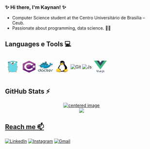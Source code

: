 ### ✨ Hi there, I'm Kaynan! ✨
- Computer Science student at the Centro Universitário de Brasília – Ceub.
- Passionate about programming, data science. 💙🚀

## Languages e Tools 💻
<div style="display: inline_block"><br>
  <img align="center" alt="Go" height="40" width="50" src="https://raw.githubusercontent.com/devicons/devicon/master/icons/go/go-original.svg">
  <img align="center" alt="Csharp" height="40" width="50" src="https://raw.githubusercontent.com/devicons/devicon/master/icons/csharp/csharp-original.svg">
  <img align="center" alt="Docker" height="40" width="50" src="https://raw.githubusercontent.com/devicons/devicon/master/icons/docker/docker-original-wordmark.svg">
  <img align="center" alt="Linux" height="40" width="50" src="https://raw.githubusercontent.com/devicons/devicon/master/icons/linux/linux-original.svg">
  <img align="center" alt="Git" height="40" width="50" src="https://www.vectorlogo.zone/logos/git-scm/git-scm-icon.svg">
  <img align="center" alt="Js" height="40" width="50" src="https://cdn.jsdelivr.net/gh/devicons/devicon@latest/icons/rust/rust-original.svg">
  <img align="center" alt="Vuejs" height="40" width="50" src="https://raw.githubusercontent.com/devicons/devicon/master/icons/vuejs/vuejs-original-wordmark.svg">
  
</div>
<br/>

## GitHub Stats ⚡
<div>
  <a href="https://github.com/KaynanSouza">
  <center>
    <img height="180em" src="https://github-readme-stats.vercel.app/api?username=KaynanSouza&show_icons=true&theme=radical&include_all_commits=true&count_private=true" alt="centered image">
  </center>
  <center>  
    <img height="180em" src="https://github-readme-stats.vercel.app/api/top-langs/?username=KaynanSouza&layout=compact&langs_count=7&theme=radical"/> 
  </center>
</div>

## Reach me 📫
[![LinkedIn](https://img.shields.io/badge/LinkedIn-0077B5?style=for-the-badge&logo=linkedin&logoColor=white)](https://www.linkedin.com/in/kaynan-macedo-de-souza-9a3260231/)
[![Instagram](https://img.shields.io/badge/Instagram-E4405F?style=for-the-badge&logo=instagram&logoColor=white)](https://www.instagram.com/kaynanmacedo_/) 
[![Gmail](https://img.shields.io/badge/-kaynansouza2005@gmail.com-D14836?style=for-the-badge&logo=gmail&logoColor=white&link=mailto:kaynansouza2005@gmail.com)](mailto:kaynansouza2005@gmail.com)
  
  
